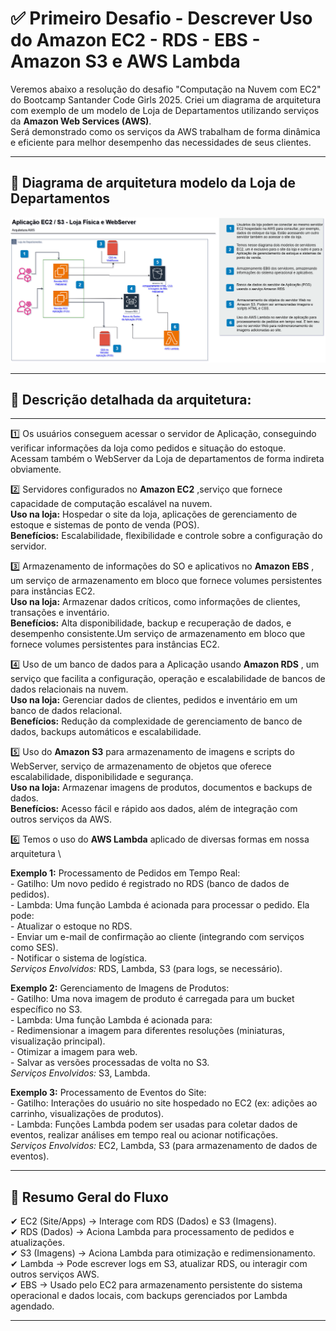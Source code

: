 # ✅ Primeiro Desafio - Descrever Uso do Amazon EC2 - RDS - EBS - Amazon S3 e AWS Lambda

Veremos abaixo a resolução do desafio "Computação na Nuvem com EC2" do Bootcamp Santander Code Girls 2025. Criei um diagrama de arquitetura com exemplo de um modelo de Loja de Departamentos utilizando serviços da **Amazon Web Services (AWS)**.  
Será demonstrado como os serviços da AWS trabalham de forma dinâmica e eficiente para melhor desempenho das necessidades de seus clientes.

---

## 🎯 Diagrama de arquitetura modelo da Loja de Departamentos


![alt text](1_Desafio_EC2_RDS_S3/images/AWS_Diagrama_Loja_Dept.png)


---

## 🎲 Descrição detalhada da arquitetura: 

---

1️⃣ Os usuários conseguem acessar o servidor de Aplicação, conseguindo verificar informações da loja como pedidos e situação do estoque. Acessam também o WebServer da Loja de departamentos de forma indireta obviamente.

2️⃣ Servidores configurados no **Amazon EC2** ,serviço que fornece capacidade de computação escalável na nuvem.\
**Uso na loja:** Hospedar o site da loja, aplicações de gerenciamento de estoque e sistemas de ponto de venda (POS).\
**Benefícios:** Escalabilidade, flexibilidade e controle sobre a configuração do servidor.

3️⃣ Armazenamento de informações do SO e aplicativos no **Amazon EBS** , um serviço de armazenamento em bloco que fornece volumes persistentes para instâncias EC2.\
**Uso na loja:** Armazenar dados críticos, como informações de clientes, transações e inventário.\
**Benefícios:** Alta disponibilidade, backup e recuperação de dados, e desempenho consistente.Um serviço de armazenamento em bloco que fornece volumes persistentes para instâncias EC2.

4️⃣ Uso de um banco de dados para a Aplicação usando **Amazon RDS** , um serviço que facilita a configuração, operação e escalabilidade de bancos de dados relacionais na nuvem.\
**Uso na loja:** Gerenciar dados de clientes, pedidos e inventário em um banco de dados relacional.\
**Benefícios:** Redução da complexidade de gerenciamento de banco de dados, backups automáticos e escalabilidade.

5️⃣ Uso do **Amazon S3** para armazenamento de imagens e scripts do WebServer, serviço de armazenamento de objetos que oferece escalabilidade, disponibilidade e segurança.\
**Uso na loja:** Armazenar imagens de produtos, documentos e backups de dados.\
**Benefícios:** Acesso fácil e rápido aos dados, além de integração com outros serviços da AWS.

6️⃣ Temos o uso do **AWS Lambda** aplicado de diversas formas em nossa arquitetura \
 
 
 **Exemplo 1:** Processamento de Pedidos em Tempo Real: \
        - Gatilho: Um novo pedido é registrado no RDS (banco de dados de pedidos).\
        - Lambda: Uma função Lambda é acionada para processar o pedido. Ela pode:\
        - Atualizar o estoque no RDS.\
        - Enviar um e-mail de confirmação ao cliente (integrando com serviços como SES).\
        - Notificar o sistema de logística.\
       *Serviços Envolvidos:* RDS, Lambda, S3 (para logs, se necessário).
       
 **Exemplo 2:** Gerenciamento de Imagens de Produtos:\
        - Gatilho: Uma nova imagem de produto é carregada para um bucket específico no S3.\
        - Lambda: Uma função Lambda é acionada para:\
        - Redimensionar a imagem para diferentes resoluções (miniaturas, visualização principal).\
        - Otimizar a imagem para web.\
        - Salvar as versões processadas de volta no S3.\
       *Serviços Envolvidos:* S3, Lambda.
    
 **Exemplo 3:** Processamento de Eventos do Site:\
        - Gatilho: Interações do usuário no site hospedado no EC2 (ex: adições ao carrinho, visualizações de produtos).\
        - Lambda: Funções Lambda podem ser usadas para coletar dados de eventos, realizar análises em tempo real ou acionar                      notificações. \
        *Serviços Envolvidos:* EC2, Lambda, S3 (para armazenamento de dados de eventos).

---


## 💭 Resumo Geral do Fluxo

✔ EC2 (Site/Apps) -> Interage com RDS (Dados) e S3 (Imagens).\
✔ RDS (Dados) -> Aciona Lambda para processamento de pedidos e atualizações.\
✔ S3 (Imagens) -> Aciona Lambda para otimização e redimensionamento.\
✔ Lambda -> Pode escrever logs em S3, atualizar RDS, ou interagir com outros serviços AWS.\
✔ EBS -> Usado pelo EC2 para armazenamento persistente do sistema operacional e dados locais, com backups gerenciados por Lambda agendado.

---
